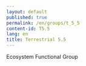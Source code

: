 ```yaml
---
layout: default
published: true
permalink: /en/groups/t_5_5
content-id: T5.5
lang: en
title: Terrestrial 5.5
---
```


Ecosystem Functional Group
